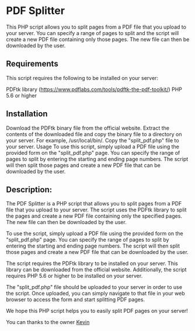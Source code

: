 <h1>PDF Splitter</h1>
This PHP script allows you to split pages from a PDF file that you upload to your server. You can specify a range of pages to split and the script will create a new PDF file containing only those pages. The new file can then be downloaded by the user.

<h2>Requirements</h2>
This script requires the following to be installed on your server:

PDFtk library (https://www.pdflabs.com/tools/pdftk-the-pdf-toolkit/)
PHP 5.6 or higher

<h2>Installation</h2>
Download the PDFtk binary file from the official website.
Extract the contents of the downloaded file and copy the binary file to a directory on your server. For example, /usr/local/bin/.
Copy the "split_pdf.php" file to your server.
Usage
To use this script, simply upload a PDF file using the provided form on the "split_pdf.php" page. You can specify the range of pages to split by entering the starting and ending page numbers. The script will then split those pages and create a new PDF file that can be downloaded by the user.

<h2>Description:</h2>

The PDF Splitter is a PHP script that allows you to split pages from a PDF file that you upload to your server. The script uses the PDFtk library to split the pages and create a new PDF file containing only the specified pages. The new file can then be downloaded by the user.

To use the script, simply upload a PDF file using the provided form on the "split_pdf.php" page. You can specify the range of pages to split by entering the starting and ending page numbers. The script will then split those pages and create a new PDF file that can be downloaded by the user.

The script requires the PDFtk library to be installed on your server. This library can be downloaded from the official website. Additionally, the script requires PHP 5.6 or higher to be installed on your server.

The "split_pdf.php" file should be uploaded to your server in order to use the script. Once uploaded, you can simply navigate to that file in your web browser to access the form and start splitting PDF pages.

We hope this PHP script helps you to easily split PDF pages on your server! 

You can thanks to the owner <a href="https://randompokemongenerator.io/">Kevin</a>
